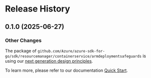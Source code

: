# Release History

## 0.1.0 (2025-06-27)
### Other Changes

The package of `github.com/Azure/azure-sdk-for-go/sdk/resourcemanager/containerservice/armdeploymentsafeguards` is using our [next generation design principles](https://azure.github.io/azure-sdk/general_introduction.html).

To learn more, please refer to our documentation [Quick Start](https://aka.ms/azsdk/go/mgmt).